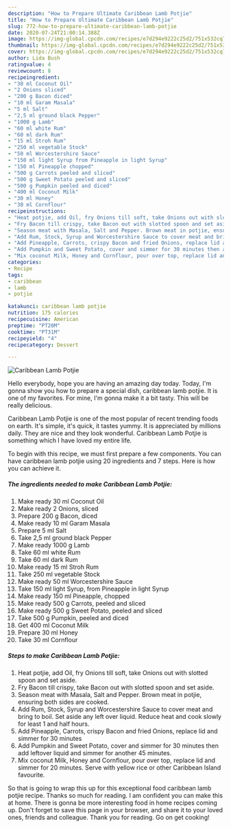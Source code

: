 ```yaml
---
description: "How to Prepare Ultimate Caribbean Lamb Potjie"
title: "How to Prepare Ultimate Caribbean Lamb Potjie"
slug: 772-how-to-prepare-ultimate-caribbean-lamb-potjie
date: 2020-07-24T21:00:14.388Z
image: https://img-global.cpcdn.com/recipes/e7d294e9222c25d2/751x532cq70/caribbean-lamb-potjie-recipe-main-photo.jpg
thumbnail: https://img-global.cpcdn.com/recipes/e7d294e9222c25d2/751x532cq70/caribbean-lamb-potjie-recipe-main-photo.jpg
cover: https://img-global.cpcdn.com/recipes/e7d294e9222c25d2/751x532cq70/caribbean-lamb-potjie-recipe-main-photo.jpg
author: Lida Bush
ratingvalue: 4
reviewcount: 8
recipeingredient:
- "30 ml Coconut Oil"
- "2 Onions sliced"
- "200 g Bacon diced"
- "10 ml Garam Masala"
- "5 ml Salt"
- "2,5 ml ground black Pepper"
- "1000 g Lamb"
- "60 ml white Rum"
- "60 ml dark Rum"
- "15 ml Stroh Rum"
- "250 ml vegetable Stock"
- "50 ml Worcestershire Sauce"
- "150 ml light Syrup from Pineapple in light Syrup"
- "150 ml Pineapple chopped"
- "500 g Carrots peeled and sliced"
- "500 g Sweet Potato peeled and sliced"
- "500 g Pumpkin peeled and diced"
- "400 ml Coconut Milk"
- "30 ml Honey"
- "30 ml Cornflour"
recipeinstructions:
- "Heat potjie, add Oil, fry Onions till soft, take Onions out with slotted spoon and set aside."
- "Fry Bacon till crispy, take Bacon out with slotted spoon and set aside."
- "Season meat with Masala, Salt and Pepper. Brown meat in potjie, ensuring both sides are cooked."
- "Add Rum, Stock, Syrup and Worcestershire Sauce to cover meat and bring to boil. Set aside any left over liquid. Reduce heat and cook slowly for least 1 and half hours."
- "Add Pineapple, Carrots, crispy Bacon and fried Onions, replace lid and simmer for 30 minutes"
- "Add Pumpkin and Sweet Potato, cover and simmer for 30 minutes then add leftover liquid and simmer for another 45 minutes."
- "Mix coconut Milk, Honey and Cornflour, pour over top, replace lid and simmer for 20 minutes. Serve with yellow rice or other Caribbean Island favourite."
categories:
- Recipe
tags:
- caribbean
- lamb
- potjie

katakunci: caribbean lamb potjie 
nutrition: 175 calories
recipecuisine: American
preptime: "PT20M"
cooktime: "PT31M"
recipeyield: "4"
recipecategory: Dessert

---
```



![Caribbean Lamb Potjie](https://img-global.cpcdn.com/recipes/e7d294e9222c25d2/751x532cq70/caribbean-lamb-potjie-recipe-main-photo.jpg)

Hello everybody, hope you are having an amazing day today. Today, I'm gonna show you how to prepare a special dish, caribbean lamb potjie. It is one of my favorites. For mine, I'm gonna make it a bit tasty. This will be really delicious.

Caribbean Lamb Potjie is one of the most popular of recent trending foods on earth. It's simple, it's quick, it tastes yummy. It is appreciated by millions daily. They are nice and they look wonderful. Caribbean Lamb Potjie is something which I have loved my entire life.




To begin with this recipe, we must first prepare a few components. You can have caribbean lamb potjie using 20 ingredients and 7 steps. Here is how you can achieve it.

<!--inarticleads1-->

##### The ingredients needed to make Caribbean Lamb Potjie:

1. Make ready 30 ml Coconut Oil
1. Make ready 2 Onions, sliced
1. Prepare 200 g Bacon, diced
1. Make ready 10 ml Garam Masala
1. Prepare 5 ml Salt
1. Take 2,5 ml ground black Pepper
1. Make ready 1000 g Lamb
1. Take 60 ml white Rum
1. Take 60 ml dark Rum
1. Make ready 15 ml Stroh Rum
1. Take 250 ml vegetable Stock
1. Make ready 50 ml Worcestershire Sauce
1. Take 150 ml light Syrup, from Pineapple in light Syrup
1. Make ready 150 ml Pineapple, chopped
1. Make ready 500 g Carrots, peeled and sliced
1. Make ready 500 g Sweet Potato, peeled and sliced
1. Take 500 g Pumpkin, peeled and diced
1. Get 400 ml Coconut Milk
1. Prepare 30 ml Honey
1. Take 30 ml Cornflour




<!--inarticleads2-->

##### Steps to make Caribbean Lamb Potjie:

1. Heat potjie, add Oil, fry Onions till soft, take Onions out with slotted spoon and set aside.
1. Fry Bacon till crispy, take Bacon out with slotted spoon and set aside.
1. Season meat with Masala, Salt and Pepper. Brown meat in potjie, ensuring both sides are cooked.
1. Add Rum, Stock, Syrup and Worcestershire Sauce to cover meat and bring to boil. Set aside any left over liquid. Reduce heat and cook slowly for least 1 and half hours.
1. Add Pineapple, Carrots, crispy Bacon and fried Onions, replace lid and simmer for 30 minutes
1. Add Pumpkin and Sweet Potato, cover and simmer for 30 minutes then add leftover liquid and simmer for another 45 minutes.
1. Mix coconut Milk, Honey and Cornflour, pour over top, replace lid and simmer for 20 minutes. Serve with yellow rice or other Caribbean Island favourite.




So that is going to wrap this up for this exceptional food caribbean lamb potjie recipe. Thanks so much for reading. I am confident you can make this at home. There is gonna be more interesting food in home recipes coming up. Don't forget to save this page in your browser, and share it to your loved ones, friends and colleague. Thank you for reading. Go on get cooking!
